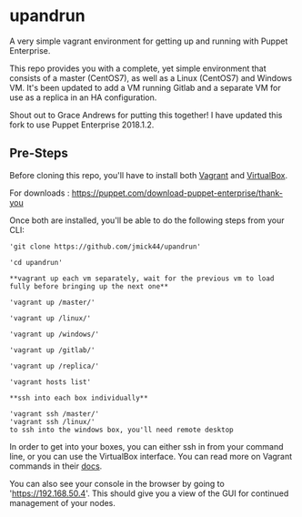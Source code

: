 # upandrun #

A very simple vagrant environment for getting up and running with Puppet Enterprise. 

This repo provides you with a complete, yet simple environment that consists of a master (CentOS7), as well as a Linux (CentOS7) and Windows VM. It's been updated to add a VM running Gitlab and a separate VM for use as a replica in an HA configuration.

Shout out to Grace Andrews for putting this together! I have updated this fork to use Puppet Enterprise 2018.1.2.

## Pre-Steps ##

Before cloning this repo, you'll have to install both [Vagrant](https://www.vagrantup.com/) and [VirtualBox](https://www.virtualbox.org/wiki/Downloads). 

For downloads : https://puppet.com/download-puppet-enterprise/thank-you

Once both are installed, you'll be able to do the following steps from your CLI:

```
'git clone https://github.com/jmick44/upandrun'

'cd upandrun'

**vagrant up each vm separately, wait for the previous vm to load fully before bringing up the next one** 

'vagrant up /master/'

'vagrant up /linux/'

'vagrant up /windows/'

'vagrant up /gitlab/'

'vagrant up /replica/'

'vagrant hosts list'

**ssh into each box individually**

'vagrant ssh /master/'
'vagrant ssh /linux/'
to ssh into the windows box, you'll need remote desktop
```

In order to get into your boxes, you can either ssh in from your command line, or you can use the VirtualBox interface. You can read more on Vagrant commands in their [docs](https://www.vagrantup.com/docs/cli/). 

You can also see your console in the browser by going to 'https://192.168.50.4'. This should give you a view of the GUI for continued management of your nodes.
